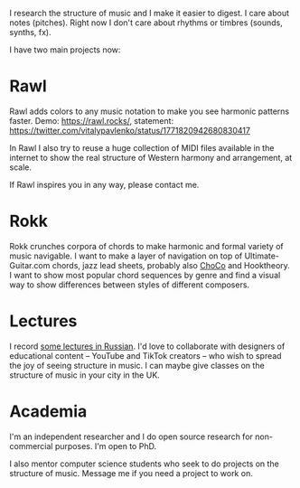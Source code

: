 I research the structure of music and I make it easier to digest. I care about notes (pitches). Right now I don't care about rhythms or timbres (sounds, synths, fx).

I have two main projects now:

# Rawl

Rawl adds colors to any music notation to make you see harmonic patterns faster. Demo: https://rawl.rocks/, statement: https://twitter.com/vitalypavlenko/status/1771820942680830417 

In Rawl I also try to reuse a huge collection of MIDI files available in the internet to show the real structure of Western harmony and arrangement, at scale.

If Rawl inspires you in any way, please contact me.

# Rokk

Rokk crunches corpora of chords to make harmonic and formal variety of music navigable. I want to make a layer of navigation on top of Ultimate-Guitar.com chords, jazz lead sheets, probably also [ChoCo](https://github.com/smashub/choco) and Hooktheory. I want to show most popular chord sequences by genre and find a visual way to show differences between styles of different composers.

# Lectures

I record [some lectures in Russian](https://t.me/keetezh/1055). I'd love to collaborate with designers of educational content – YouTube and TikTok creators – who wish to spread the joy of seeing structure in music. I can maybe give classes on the structure of music in your city in the UK.

# Academia

I'm an independent researcher and I do open source research for non-commercial purposes. I'm open to PhD.

I also mentor computer science students who seek to do projects on the structure of music. Message me if you need a project to work on.
